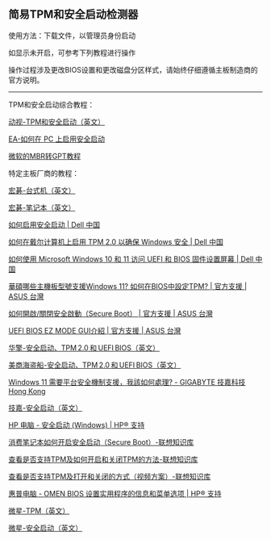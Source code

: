 ## 简易TPM和安全启动检测器
使用方法：下载文件，以管理员身份启动

如显示未开启，可参考下列教程进行操作

操作过程涉及更改BIOS设置和更改磁盘分区样式，请始终仔细遵循主板制造商的官方说明。

------

TPM和安全启动综合教程：

[动视-TPM和安全启动（英文）](https://support.activision.com/cn/zh/articles/trusted-platform-module-and-secure-boot)

[EA-如何在 PC 上启用安全启动](https://help.ea.com/zh/articles/technical-issues/secure-boot/#查看是否已启动安全启动)

[微软的MBR转GPT教程](https://learn.microsoft.com/zh-cn/windows/deployment/mbr-to-gpt)

特定主板厂商的教程：

[宏碁-台式机（英文）](https://community.acer.com/en/kb/articles/87-enable-or-disable-secure-boot-on-an-acer-desktop)

[宏碁-笔记本（英文）](https://community.acer.com/en/kb/articles/88-enable-or-disable-secure-boot-on-an-acer-notebook)

[如何启用安全启动 | Dell 中国](https://www.dell.com/support/contents/zh-cn/videos/videoplayer/如何启用安全启动/6333794882112)

[如何在戴尔计算机上启用 TPM 2.0 以确保 Windows 安全 | Dell 中国](https://www.dell.com/support/kbdoc/zh-cn/000189676/如何在戴尔计算机上启用-tpm-2-0-以确保-windows-安全?lwp=rt)

[如何使用 Microsoft Windows 10 和 11 访问 UEFI 和 BIOS 固件设置屏幕 | Dell 中国](https://www.dell.com/support/kbdoc/zh-cn/000126121/如何使用-microsoft-windows-10-和-11-访问-uefi-和-bios-固件设置屏幕?lwp=rt)

[華碩哪些主機板型號支援Windows 11? 如何在BIOS中設定TPM? | 官方支援 | ASUS 台灣](https://www.asus.com/tw/support/faq/1046215/)

[如何開啟/關閉安全啟動（Secure Boot） | 官方支援 | ASUS 台灣](https://www.asus.com/tw/support/faq/1050047/)

[UEFI BIOS EZ MODE GUI介紹 | 官方支援 | ASUS 台灣](https://www.asus.com/tw/support/faq/1044236/)

[华擎-安全启动、TPM 2.0 和 UEFI BIOS（英文）](https://www.asrock.com/support/faq.asp?id=531)

[美商海盗船-安全启动、TPM 2.0 和 UEFI BIOS（英文）](https://www.corsair.com/us/zh/explorer/diy-builder/how-tos/how-to-fix-valorant-secure-boot-and-tpm-20van9001-error-code/)

[Windows 11 需要平台安全機制支援，我該如何處理? - GIGABYTE 技嘉科技 Hong Kong](https://www.gigabyte.com/hk/Support/Consumer/FAQ/4048)

[技嘉-安全启动（英文）](https://www.gigabyte.com/hk/Support/Security/2020)

[HP 电脑 - 安全启动 (Windows) | HP® 支持](https://support.hp.com/cn-zh/document/ish_6930256-7044605-16)

[消费笔记本如何开启安全启动（Secure Boot）-联想知识库](https://iknow.lenovo.com.cn/detail/430400?type=undefined&keyword=安全启动&keyWordId=)

[查看是否支持TPM及如何开启和关闭TPM的方法-联想知识库](https://iknow.lenovo.com.cn/detail/199155?type=undefined&keyword=TPM&keyWordId=)

[查看是否支持TPM及打开和关闭的方式（视频方案）-联想知识库](https://iknow.lenovo.com.cn/detail/417069?type=undefined&keyword=TPM&keyWordId=)

[惠普电脑 - OMEN BIOS 设置实用程序的信息和菜单选项 | HP® 支持](https://support.hp.com/cn-zh/document/ish_9767661-9795498-16)

[微星-TPM（英文）](https://www.msi.com/blog/How-to-Enable-TPM-on-MSI-Motherboards-Featuring-TPM-2-0)

[微星-安全启动（英文）](https://www.msi.com/faq/mb-3219)
